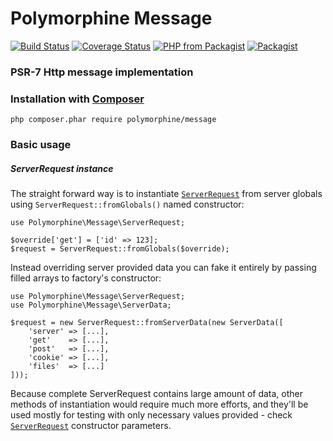 # Polymorphine Message
[![Build Status](https://travis-ci.org/shudd3r/polymorphine-message.svg?branch=develop)](https://travis-ci.org/shudd3r/polymorphine-message)
[![Coverage Status](https://coveralls.io/repos/github/shudd3r/polymorphine-message/badge.svg?branch=develop)](https://coveralls.io/github/shudd3r/polymorphine-message?branch=develop)
[![PHP from Packagist](https://img.shields.io/packagist/php-v/polymorphine/message/dev-develop.svg)](https://packagist.org/packages/polymorphine/message)
[![Packagist](https://img.shields.io/packagist/l/polymorphine/message.svg)](https://packagist.org/packages/polymorphine/message)
### PSR-7 Http message implementation

### Installation with [Composer](https://getcomposer.org/)
    php composer.phar require polymorphine/message

### Basic usage

##### ServerRequest instance
The straight forward way is to instantiate [`ServerRequest`](src/ServerRequest.php) from
server globals using `ServerRequest::fromGlobals()` named constructor:

    use Polymorphine\Message\ServerRequest;
    
    $override['get'] = ['id' => 123];
    $request = ServerRequest::fromGlobals($override);
    
Instead overriding server provided data you can fake it entirely by passing filled arrays to
factory's constructor:

    use Polymorphine\Message\ServerRequest;
    use Polymorphine\Message\ServerData;
    
    $request = new ServerRequest::fromServerData(new ServerData([
        'server' => [...],
        'get'    => [...],
        'post'   => [...],
        'cookie' => [...],
        'files'  => [...]
    ]));

Because complete ServerRequest contains large amount of data, other methods of instantiation
would require much more efforts, and they'll be used mostly for testing with only necessary
values provided - check [`ServerRequest`](src/ServerRequest.php) constructor parameters.
